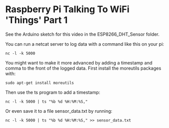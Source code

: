 # Raspberry Pi Talking To WiFi 'Things' Part 1

See the Arduino sketch for this video in the ESP8266_DHT_Sensor folder.

You can run a netcat server to log data with a command like this on your pi:

    nc -l -k 5000

You might want to make it more advanced by adding a timestamp and comma to
the front of the logged data.  First install the moreutils packages with:

    sudo apt-get install moreutils

Then use the ts program to add a timestamp:

    nc -l -k 5000 | ts "%b %d %H:%M:%S,"

Or even save it to a file sensor_data.txt by running:

    nc -l -k 5000 | ts "%b %d %H:%M:%S," >> sensor_data.txt
